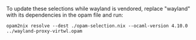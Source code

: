 To update these selections while wayland is vendored,
replace "wayland" with its dependencies in the opam file and run:

    opam2nix resolve --dest ./opam-selection.nix --ocaml-version 4.10.0 ../wayland-proxy-virtwl.opam
